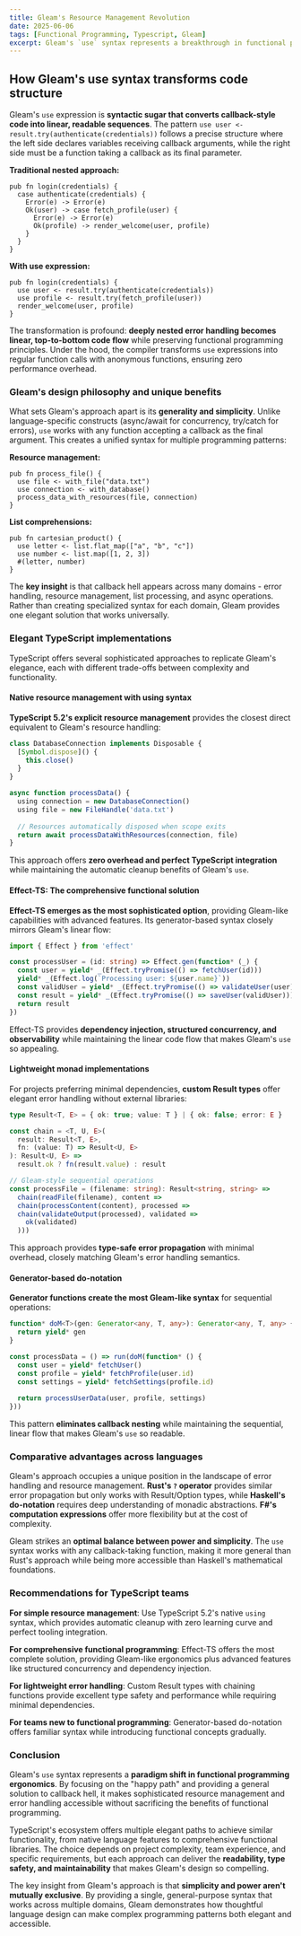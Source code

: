 ```yaml
---
title: Gleam's Resource Management Revolution
date: 2025-06-06
tags: [Functional Programming, Typescript, Gleam]
excerpt: Gleam's `use` syntax represents a breakthrough in functional programming ergonomics, providing a **general-purpose solution to callback hell** that maintains type safety while dramatically improving code readability
---
```


## How Gleam's use syntax transforms code structure

Gleam's `use` expression is **syntactic sugar that converts callback-style code into linear, readable sequences**. The pattern `use user <- result.try(authenticate(credentials))` follows a precise structure where the left side declares variables receiving callback arguments, while the right side must be a function taking a callback as its final parameter.

**Traditional nested approach:**

```gleam
pub fn login(credentials) {
  case authenticate(credentials) {
    Error(e) -> Error(e)
    Ok(user) -> case fetch_profile(user) {
      Error(e) -> Error(e)
      Ok(profile) -> render_welcome(user, profile)
    }
  }
}
```

**With use expression:**

```gleam
pub fn login(credentials) {
  use user <- result.try(authenticate(credentials))
  use profile <- result.try(fetch_profile(user))
  render_welcome(user, profile)
}
```

The transformation is profound: **deeply nested error handling becomes linear, top-to-bottom code flow** while preserving functional programming principles. Under the hood, the compiler transforms `use` expressions into regular function calls with anonymous functions, ensuring zero performance overhead.

### Gleam's design philosophy and unique benefits

What sets Gleam's approach apart is its **generality and simplicity**. Unlike language-specific constructs (async/await for concurrency, try/catch for errors), `use` works with any function accepting a callback as the final argument. This creates a unified syntax for multiple programming patterns:

**Resource management:**

```gleam
pub fn process_file() {
  use file <- with_file("data.txt")
  use connection <- with_database()
  process_data_with_resources(file, connection)
}
```

**List comprehensions:**

```gleam
pub fn cartesian_product() {
  use letter <- list.flat_map(["a", "b", "c"])
  use number <- list.map([1, 2, 3])
  #(letter, number)
}
```

The **key insight** is that callback hell appears across many domains - error handling, resource management, list processing, and async operations. Rather than creating specialized syntax for each domain, Gleam provides one elegant solution that works universally.

### Elegant TypeScript implementations

TypeScript offers several sophisticated approaches to replicate Gleam's elegance, each with different trade-offs between complexity and functionality.

#### Native resource management with using syntax

**TypeScript 5.2's explicit resource management** provides the closest direct equivalent to Gleam's resource handling:

```typescript
class DatabaseConnection implements Disposable {
  [Symbol.dispose]() {
    this.close()
  }
}

async function processData() {
  using connection = new DatabaseConnection()
  using file = new FileHandle('data.txt')
  
  // Resources automatically disposed when scope exits
  return await processDataWithResources(connection, file)
}
```

This approach offers **zero overhead and perfect TypeScript integration** while maintaining the automatic cleanup benefits of Gleam's `use`.

#### Effect-TS: The comprehensive functional solution

**Effect-TS emerges as the most sophisticated option**, providing Gleam-like capabilities with advanced features. Its generator-based syntax closely mirrors Gleam's linear flow:

```typescript
import { Effect } from 'effect'

const processUser = (id: string) => Effect.gen(function* (_) {
  const user = yield* _(Effect.tryPromise(() => fetchUser(id)))
  yield* _(Effect.log(`Processing user: ${user.name}`))
  const validUser = yield* _(Effect.tryPromise(() => validateUser(user)))
  const result = yield* _(Effect.tryPromise(() => saveUser(validUser)))
  return result
})
```

Effect-TS provides **dependency injection, structured concurrency, and observability** while maintaining the linear code flow that makes Gleam's `use` so appealing.

#### Lightweight monad implementations

For projects preferring minimal dependencies, **custom Result types** offer elegant error handling without external libraries:

```typescript
type Result<T, E> = { ok: true; value: T } | { ok: false; error: E }

const chain = <T, U, E>(
  result: Result<T, E>, 
  fn: (value: T) => Result<U, E>
): Result<U, E> => 
  result.ok ? fn(result.value) : result

// Gleam-style sequential operations
const processFile = (filename: string): Result<string, string> => 
  chain(readFile(filename), content =>
  chain(processContent(content), processed =>
  chain(validateOutput(processed), validated =>
    ok(validated)
  )))
```

This approach provides **type-safe error propagation** with minimal overhead, closely matching Gleam's error handling semantics.

#### Generator-based do-notation

**Generator functions create the most Gleam-like syntax** for sequential operations:

```typescript
function* doM<T>(gen: Generator<any, T, any>): Generator<any, T, any> {
  return yield* gen
}

const processData = () => run(doM(function* () {
  const user = yield* fetchUser()
  const profile = yield* fetchProfile(user.id)
  const settings = yield* fetchSettings(profile.id)
  
  return processUserData(user, profile, settings)
}))
```

This pattern **eliminates callback nesting** while maintaining the sequential, linear flow that makes Gleam's `use` so readable.

### Comparative advantages across languages

Gleam's approach occupies a unique position in the landscape of error handling and resource management. **Rust's `?` operator** provides similar error propagation but only works with Result/Option types, while **Haskell's do-notation** requires deep understanding of monadic abstractions. **F#'s computation expressions** offer more flexibility but at the cost of complexity.

Gleam strikes an **optimal balance between power and simplicity**. The `use` syntax works with any callback-taking function, making it more general than Rust's approach while being more accessible than Haskell's mathematical foundations.

### Recommendations for TypeScript teams

**For simple resource management**: Use TypeScript 5.2's native `using` syntax, which provides automatic cleanup with zero learning curve and perfect tooling integration.

**For comprehensive functional programming**: Effect-TS offers the most complete solution, providing Gleam-like ergonomics plus advanced features like structured concurrency and dependency injection.

**For lightweight error handling**: Custom Result types with chaining functions provide excellent type safety and performance while requiring minimal dependencies.

**For teams new to functional programming**: Generator-based do-notation offers familiar syntax while introducing functional concepts gradually.

### Conclusion

Gleam's `use` syntax represents a **paradigm shift in functional programming ergonomics**. By focusing on the "happy path" and providing a general solution to callback hell, it makes sophisticated resource management and error handling accessible without sacrificing the benefits of functional programming.

TypeScript's ecosystem offers multiple elegant paths to achieve similar functionality, from native language features to comprehensive functional libraries. The choice depends on project complexity, team experience, and specific requirements, but each approach can deliver the **readability, type safety, and maintainability** that makes Gleam's design so compelling.

The key insight from Gleam's approach is that **simplicity and power aren't mutually exclusive**. By providing a single, general-purpose syntax that works across multiple domains, Gleam demonstrates how thoughtful language design can make complex programming patterns both elegant and accessible.
